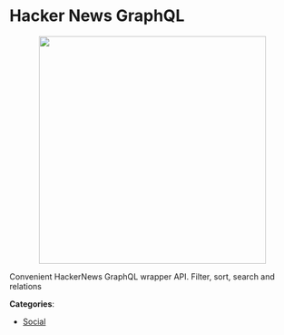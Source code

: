 # Hacker News GraphQL
<p align="center">
    <img width="400" src="https://raw.githubusercontent.com/apis-list/apis-list/apis/hacker-news-graphql/logo_256x256.png" />
</p>

Convenient HackerNews GraphQL wrapper API.  Filter, sort, search and relations



**Categories**:
- [Social](https://github.com/apis-list/apis-list#social)




